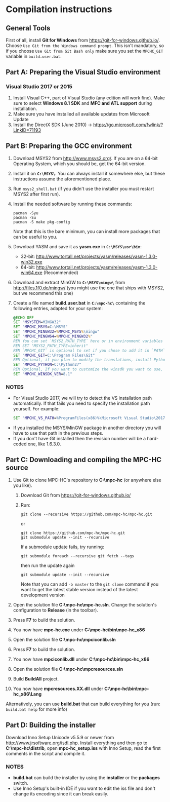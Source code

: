 # Compilation instructions

## General Tools

First of all, install **Git for Windows** from <https://git-for-windows.github.io/>.
Choose `Use Git from the Windows command prompt`. This isn't mandatory, so if you choose
`Use Git from Git Bash only` make sure you set the `MPCHC_GIT` variable in `build.user.bat`.


## Part A: Preparing the Visual Studio environment

### Visual Studio 2017 or 2015

1. Install Visual C++, part of Visual Studio (any edition will work fine).
   Make sure to select **Windows 8.1 SDK** and **MFC and ATL support** during installation.
2. Make sure you have installed all available updates from Microsoft Update
3. Install the DirectX SDK (June 2010) → <https://go.microsoft.com/fwlink/?LinkID=71193>


## Part B: Preparing the GCC environment

1. Download MSYS2 from <http://www.msys2.org/>.
   If you are on a 64-bit Operating System, which you should be, get the 64-bit version.
2. Install it on **`C:\MSYS\`**. You can always install it somewhere else, but these instructions
   assume the aforementioned place.
3. Run `msys2_shell.bat` (if you didn't use the installer you must restart MSYS2 after first run).
4. Install the needed software by running these commands:
   ```text
   pacman -Syu
   pacman -Su
   pacman -S make pkg-config
   ```
   Note that this is the bare minimum, you can install more packages that can be useful to you.
5. Download YASM and save it as **yasm.exe** in **`C:\MSYS\usr\bin`**:
   * 32-bit: <http://www.tortall.net/projects/yasm/releases/yasm-1.3.0-win32.exe>
   * 64-bit: <http://www.tortall.net/projects/yasm/releases/yasm-1.3.0-win64.exe> (Recommended)
6. Download and extract MinGW to **`C:\MSYS\mingw\`** from <http://files.1f0.de/mingw/>
   (you might use the one that ships with MSYS2, but we recommend this one)
7. Create a file named **build.user.bat** in **`C:\mpc-hc\`** containing the following entries,
   adapted for your system:

    ```bat
    @ECHO OFF
    SET "MSYSTEM=MINGW32"
    SET "MPCHC_MSYS=C:\MSYS"
    SET "MPCHC_MINGW32=%MPCHC_MSYS%\mingw"
    SET "MPCHC_MINGW64=%MPCHC_MINGW32%"
    REM You can set `MSYS2_PATH_TYPE` here or in environment variables so that Git is properly added to your `PATH`
    REM SET "MSYS2_PATH_TYPE=inherit"
    REM `MPCHC_GIT` is optional to set if you chose to add it in `PATH` when installing it and have set `MSYS2_PATH_TYPE`
    SET "MPCHC_GIT=C:\Program Files\Git"
    REM Optional, if you plan to modify the translations, install Python 2.7 or set the variable to its path
    SET "MPCHC_PYTHON=C:\Python27"
    REM Optional, If you want to customize the winsdk you want to use, set the variable.
    SET "MPCHC_WINSDK_VER=8.1"
    ```

### NOTES

* For Visual Studio 2017, we will try to detect the VS installation path automatically.
  If that fails you need to specify the installation path yourself. For example:
  ```bat
  SET "MPCHC_VS_PATH=%ProgramFiles(x86)%\Microsoft Visual Studio\2017\Community\"
  ```
* If you installed the MSYS/MinGW package in another directory you will have to use that path in the previous steps.
* If you don't have Git installed then the revision number will be a hard-coded one, like 1.6.3.0.


## Part C: Downloading and compiling the MPC-HC source

1. Use Git to clone MPC-HC's repository to **C:\mpc-hc** (or anywhere else you like).

    1. Download Git from <https://git-for-windows.github.io/>
    2. Run:

        ```text
        git clone --recursive https://github.com/mpc-hc/mpc-hc.git
        ```

        or

        ```text
        git clone https://github.com/mpc-hc/mpc-hc.git
        git submodule update --init --recursive
        ```

        If a submodule update fails, try running:

        ```text
        git submodule foreach --recursive git fetch --tags
        ```

        then run the update again

        ```text
        git submodule update --init --recursive
        ```

        Note that you can add `-b master` to the `git clone` command if you want to get the latest
        stable version instead of the latest development version
2. Open the solution file **C:\mpc-hc\mpc-hc.sln**.
   Change the solution's configuration to **Release** (in the toolbar).
3. Press **F7** to build the solution.
4. You now have **mpc-hc.exe** under **C:\mpc-hc\bin\mpc-hc_x86**
5. Open the solution file **C:\mpc-hc\mpciconlib.sln**
6. Press **F7** to build the solution.
7. You now have **mpciconlib.dll** under **C:\mpc-hc\bin\mpc-hc_x86**
8. Open the solution file **C:\mpc-hc\mpcresources.sln**
9. Build **BuildAll** project.
10. You now have **mpcresources.XX.dll** under **C:\mpc-hc\bin\mpc-hc_x86\Lang**

Alternatively, you can use **build.bat** that can build everything for you (run: `build.bat help` for more info)


## Part D: Building the installer

Download Inno Setup Unicode v5.5.9 or newer from <http://www.jrsoftware.org/isdl.php>.
Install everything and then go to **C:\mpc-hc\distrib**, open **mpc-hc_setup.iss** with Inno Setup,
read the first comments in the script and compile it.

### NOTES

* **build.bat** can build the installer by using the **installer** or the **packages** switch.
* Use Inno Setup's built-in IDE if you want to edit the iss file and don't change its encoding since it can break easily.
